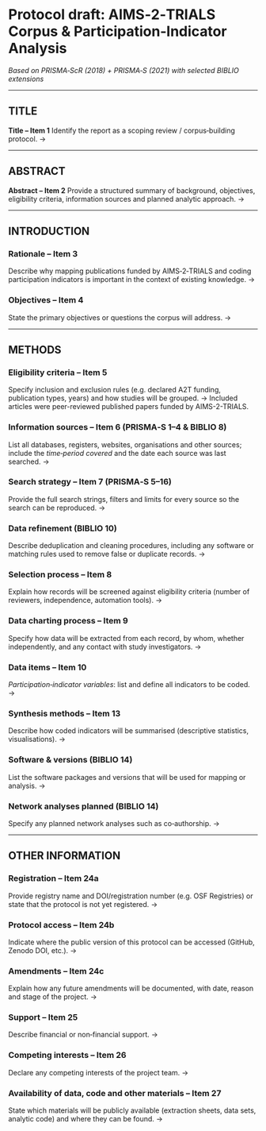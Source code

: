 # Protocol draft: AIMS‑2‑TRIALS Corpus & Participation‑Indicator Analysis

*Based on PRISMA‑ScR (2018) + PRISMA‑S (2021) with selected BIBLIO extensions*

---

## TITLE

**Title – Item 1**
Identify the report as a scoping review / corpus‑building protocol.
→

---

## ABSTRACT

**Abstract – Item 2**
Provide a structured summary of background, objectives, eligibility criteria, information sources and planned analytic approach.
→

---

## INTRODUCTION

### Rationale – Item 3

Describe why mapping publications funded by AIMS‑2‑TRIALS and coding participation indicators is important in the context of existing knowledge.
→

### Objectives – Item 4

State the primary objectives or questions the corpus will address.
→

---

## METHODS

### Eligibility criteria – Item 5

Specify inclusion and exclusion rules (e.g. declared A2T funding, publication types, years) and how studies will be grouped.
→ Included articles were peer-reviewed published papers funded by AIMS-2-TRIALS. 

### Information sources – Item 6 (PRISMA‑S 1–4 & BIBLIO 8)

List all databases, registers, websites, organisations and other sources; include the *time‑period covered* and the date each source was last searched.
→

### Search strategy – Item 7 (PRISMA‑S 5–16)

Provide the full search strings, filters and limits for every source so the search can be reproduced.
→

### Data refinement (BIBLIO 10)

Describe deduplication and cleaning procedures, including any software or matching rules used to remove false or duplicate records.
→

### Selection process – Item 8

Explain how records will be screened against eligibility criteria (number of reviewers, independence, automation tools).
→

### Data charting process – Item 9

Specify how data will be extracted from each record, by whom, whether independently, and any contact with study investigators.
→

### Data items – Item 10

*Participation‑indicator variables*: list and define all indicators to be coded.
→


### Synthesis methods – Item 13

Describe how coded indicators will be summarised (descriptive statistics, visualisations).
→

### Software & versions (BIBLIO 14)

List the software packages and versions that will be used for mapping or analysis.
→

### Network analyses planned (BIBLIO 14)

Specify any planned network analyses such as co‑authorship.
→

---

## OTHER INFORMATION

### Registration – Item 24a

Provide registry name and DOI/registration number (e.g. OSF Registries) or state that the protocol is not yet registered.
→

### Protocol access – Item 24b

Indicate where the public version of this protocol can be accessed (GitHub, Zenodo DOI, etc.).
→

### Amendments – Item 24c

Explain how any future amendments will be documented, with date, reason and stage of the project.
→

### Support – Item 25

Describe financial or non‑financial support.
→

### Competing interests – Item 26

Declare any competing interests of the project team.
→

### Availability of data, code and other materials – Item 27

State which materials will be publicly available (extraction sheets, data sets, analytic code) and where they can be found.
→
